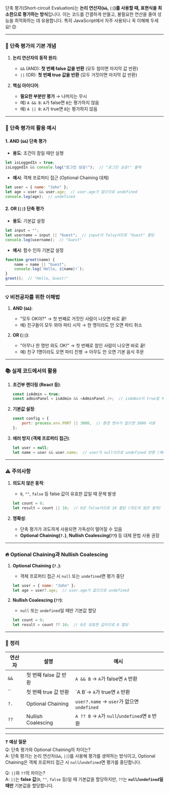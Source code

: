 단축 평가(Short-circuit Evaluation)는 **논리 연산자(`&&`, `||`)를 사용할 때, 표현식을 최소한으로 평가하는 방식**입니다. 이는 코드를 간결하게 만들고, 불필요한 연산을 줄여 성능을 최적화하는 데 유용합니다. 특히 JavaScript에서 자주 사용되니 꼭 이해해 두세요! 😊

---
### 📌 **단축 평가의 기본 개념**
1. **논리 연산자의 동작 원리**:  
   - `&&` (AND): **첫 번째 false 값을 반환** (모두 참이면 마지막 값 반환)  
   - `||` (OR): **첫 번째 true 값을 반환** (모두 거짓이면 마지막 값 반환)  

2. **핵심 아이디어**:  
   - **필요한 부분만 평가** → 나머지는 무시  
   - 예) `A && B`: `A`가 false면 `B`는 평가하지 않음  
   - 예) `A || B`: `A`가 true면 `B`는 평가하지 않음  

---

### 🚀 **단축 평가의 활용 예시**
#### 1. **AND (`&&`) 단축 평가**  
   - **용도**: 조건이 참일 때만 실행  
   ```javascript
   let isLoggedIn = true;
   isLoggedIn && console.log("로그인 성공!");  // "로그인 성공!" 출력
   ```

   - **예시**: 객체 프로퍼티 접근 (Optional Chaining 대체)  
   ```javascript
   let user = { name: "John" };
   let age = user && user.age;  // user.age가 없으므로 undefined
   console.log(age);  // undefined
   ```

#### 2. **OR (`||`) 단축 평가**  
   - **용도**: 기본값 설정  
   ```javascript
   let input = "";
   let username = input || "Guest";  // input이 falsy이므로 "Guest" 할당
   console.log(username);  // "Guest"
   ```

   - **예시**: 함수 인자 기본값 설정  
   ```javascript
   function greet(name) {
       name = name || "Guest";
       console.log(`Hello, ${name}!`);
   }
   greet();  // "Hello, Guest!"
   ```

---

### 💡 **비전공자를 위한 이해법**
1. **AND (`&&`)**:  
   - "모두 OK야?" → 첫 번째로 거짓인 사람이 나오면 바로 끝!  
   - 예) 친구들이 모두 와야 파티 시작 → 한 명이라도 안 오면 파티 취소  

2. **OR (`||`)**:  
   - "아무나 한 명만 와도 OK!" → 첫 번째로 참인 사람이 나오면 바로 끝!  
   - 예) 친구 1명이라도 오면 파티 진행 → 아무도 안 오면 기본 음식 주문  

---

### 📚 **실제 코드에서의 활용**
1. **조건부 렌더링 (React 등)**:  
   ```javascript
   const isAdmin = true;
   const adminPanel = isAdmin && <AdminPanel />;  // isAdmin이 true일 때만 렌더링
   ```

2. **기본값 설정**:  
   ```javascript
   const config = {
       port: process.env.PORT || 3000,  // 환경 변수가 없으면 3000 사용
   };
   ```

3. **에러 방지 (객체 프로퍼티 접근)**:  
   ```javascript
   let user = null;
   let name = user && user.name;  // user가 null이므로 undefined 반환 (에러 방지)
   ```

---

### ⚠️ **주의사항**
1. **의도치 않은 동작**:  
   - `0`, `""`, `false` 등 false 값이 유효한 값일 때 문제 발생  
   ```javascript
   let count = 0;
   let result = count || 10;  // 0은 false이므로 10 할당 (의도치 않은 동작)
   ```

2. **명확성**:  
   - 단축 평가가 과도하게 사용되면 가독성이 떨어질 수 있음  
   - **Optional Chaining(`?.`)**, **Nullish Coalescing(`??`)** 등 대체 문법 사용 권장  

---

### 🔥 **Optional Chaining과 Nullish Coalescing**
1. **Optional Chaining (`?.`)**:  
   - 객체 프로퍼티 접근 시 `null` 또는 `undefined`면 평가 중단  
   ```javascript
   let user = { name: "John" };
   let age = user?.age;  // user.age가 없으므로 undefined
   ```

2. **Nullish Coalescing (`??`)**:  
   - `null` 또는 `undefined`일 때만 기본값 할당  
   ```javascript
   let count = 0;
   let result = count ?? 10;  // 0은 유효한 값이므로 0 할당
   ```

---

### 📝 **정리**
| 연산자  | 설명                 | 예시                                         |
| ---- | ------------------ | ------------------------------------------ |
| `&&` | 첫 번째 false 값 반환    | `A && B` → `A`가 false면 `A` 반환              |
| ``   | 첫 번째 true 값 반환     | \`A B\`→ `A`가 true면 `A` 반환                 |
| `?.` | Optional Chaining  | `user?.name` → `user`가 없으면 `undefined`     |
| `??` | Nullish Coalescing | `A ?? B` → `A`가 `null`/`undefined`면 `B` 반환 |

---

❓ **예상 질문**  
Q: 단축 평가와 Optional Chaining의 차이는?  
A: 단축 평가는 논리 연산자(`&&`, `||`)를 사용해 평가를 생략하는 방식이고, Optional Chaining은 객체 프로퍼티 접근 시 `null`/`undefined`면 평가를 중단합니다.  

Q: `||`와 `??`의 차이는?  
A: `||`는 **false 값**(`0`, `""`, `false` 등)일 때 기본값을 할당하지만, `??`는 **`null`/`undefined`일 때만** 기본값을 할당합니다.  
